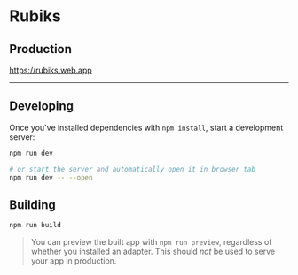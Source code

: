 # Rubiks

## Production

https://rubiks.web.app

----------

## Developing

Once you've installed dependencies with `npm install`, start a development server:

```bash
npm run dev

# or start the server and automatically open it in browser tab
npm run dev -- --open
```


## Building

```bash
npm run build
```

> You can preview the built app with `npm run preview`, regardless of whether you installed an adapter. This should _not_ be used to serve your app in production.


